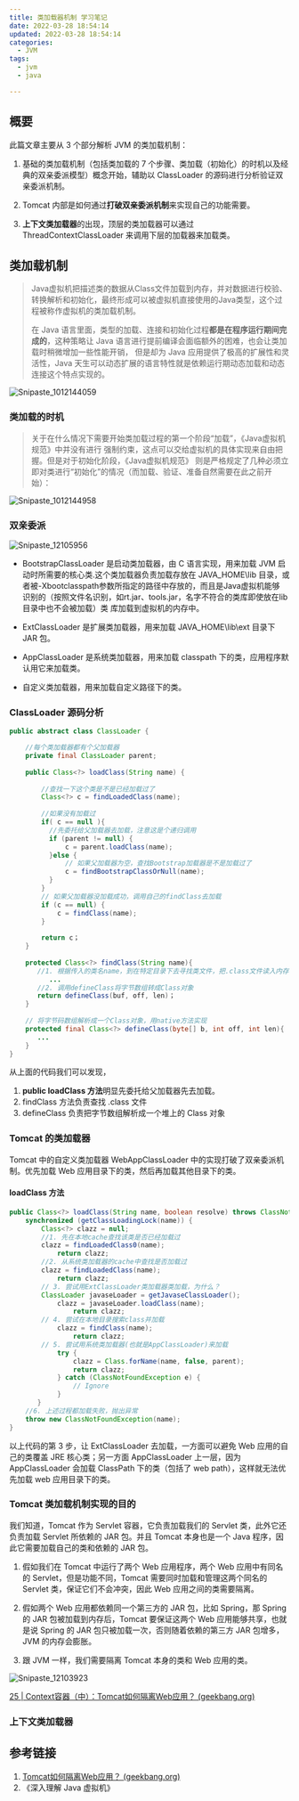 ```yaml
---
title: 类加载器机制 学习笔记
date: 2022-03-28 18:54:14
updated: 2022-03-28 18:54:14
categories: 
  - JVM
tags: 
  - jvm
  - java

---
```


## 概要

此篇文章主要从 3 个部分解析 JVM 的类加载机制：

1. 基础的类加载机制（包括类加载的 7 个步骤、类加载（初始化）的时机以及经典的双亲委派模型）概念开始，辅助以 ClassLoader 的源码进行分析验证双亲委派机制。

2. Tomcat 内部是如何通过**打破双亲委派机制**来实现自己的功能需要。

3. **上下文类加载器**的出现，顶层的类加载器可以通过 ThreadContextClassLoader 来调用下层的加载器来加载类。<!--more-->

## 类加载机制

> Java虚拟机把描述类的数据从Class文件加载到内存，并对数据进行校验、转换解析和初始化，最终形成可以被虚拟机直接使用的Java类型，这个过程被称作虚拟机的类加载机制。
>
> 在 Java 语言里面，类型的加载、连接和初始化过程**都是在程序运行期间完成的**，这种策略让 Java 语言进行提前编译会面临额外的困难，也会让类加载时稍微增加一些性能开销， 但是却为 Java 应用提供了极高的扩展性和灵活性，Java 天生可以动态扩展的语言特性就是依赖运行期动态加载和动态连接这个特点实现的。

![Snipaste_1012144059](ClassLoader-And-Tomact-isolation/Snipaste_1012144059.png)

### 类加载的时机

> 关于在什么情况下需要开始类加载过程的第一个阶段“加载”，《Java虚拟机规范》中并没有进行 强制约束，这点可以交给虚拟机的具体实现来自由把握。但是对于初始化阶段，《Java虚拟机规范》 则是严格规定了几种必须立即对类进行“初始化”的情况（而加载、验证、准备自然需要在此之前开始）：

![Snipaste_1012144958](ClassLoader-And-Tomact-isolation/Snipaste_1012144958.png)

### 双亲委派

![Snipaste_12105956](ClassLoader-And-Tomact-isolation/Snipaste_12105956.png)

- BootstrapClassLoader 是启动类加载器，由 C 语言实现，用来加载 JVM 启动时所需要的核心类.这个类加载器负责加载存放在 JAVA_HOME\lib 目录，或者被-Xbootclasspath参数所指定的路径中存放的，而且是Java虚拟机能够 识别的（按照文件名识别，如rt.jar、tools.jar，名字不符合的类库即使放在lib目录中也不会被加载）类 库加载到虚拟机的内存中。

- ExtClassLoader 是扩展类加载器，用来加载 JAVA_HOME\lib\ext 目录下 JAR 包。

- AppClassLoader 是系统类加载器，用来加载 classpath 下的类，应用程序默认用它来加载类。

- 自定义类加载器，用来加载自定义路径下的类。

### ClassLoader  源码分析

```java
public abstract class ClassLoader {

    //每个类加载器都有个父加载器
    private final ClassLoader parent;
    
    public Class<?> loadClass(String name) {
  
        //查找一下这个类是不是已经加载过了
        Class<?> c = findLoadedClass(name);
        
        //如果没有加载过
        if( c == null ){
          //先委托给父加载器去加载，注意这是个递归调用
          if (parent != null) {
              c = parent.loadClass(name);
          }else {
              // 如果父加载器为空，查找Bootstrap加载器是不是加载过了
              c = findBootstrapClassOrNull(name);
          }
        }
        // 如果父加载器没加载成功，调用自己的findClass去加载
        if (c == null) {
            c = findClass(name);
        }
        
        return c；
    }
    
    protected Class<?> findClass(String name){
       //1. 根据传入的类名name，到在特定目录下去寻找类文件，把.class文件读入内存
          ...
       //2. 调用defineClass将字节数组转成Class对象
       return defineClass(buf, off, len)；
    }
    
    // 将字节码数组解析成一个Class对象，用native方法实现
    protected final Class<?> defineClass(byte[] b, int off, int len){
       ...
    }
}
```

从上面的代码我们可以发现，

1. **public loadClass 方法**明显先委托给父加载器先去加载。
2. findClass 方法负责查找 .class 文件
3. defineClass 负责把字节数组解析成一个堆上的 Class 对象

### Tomcat 的类加载器

Tomcat 中的自定义类加载器 WebAppClassLoader 中的实现打破了双亲委派机制。优先加载 Web 应用目录下的类，然后再加载其他目录下的类。

#### loadClass 方法

```java
public Class<?> loadClass(String name, boolean resolve) throws ClassNotFoundException {
    synchronized (getClassLoadingLock(name)) {
        Class<?> clazz = null;
        //1. 先在本地cache查找该类是否已经加载过
        clazz = findLoadedClass0(name);
            return clazz;
        //2. 从系统类加载器的cache中查找是否加载过
        clazz = findLoadedClass(name);
            return clazz;
        // 3. 尝试用ExtClassLoader类加载器类加载，为什么？
        ClassLoader javaseLoader = getJavaseClassLoader();
            clazz = javaseLoader.loadClass(name);
                return clazz;
        // 4. 尝试在本地目录搜索class并加载
            clazz = findClass(name);
                return clazz;
        // 5. 尝试用系统类加载器(也就是AppClassLoader)来加载
            try {
                clazz = Class.forName(name, false, parent);
				return clazz;
            } catch (ClassNotFoundException e) {
                // Ignore
            }
       }
    //6. 上述过程都加载失败，抛出异常
    throw new ClassNotFoundException(name);
}
```

以上代码的第 3 步，让 ExtClassLoader 去加载，一方面可以避免 Web 应用的自己的类覆盖 JRE 核心类；另一方面 AppClassLoader 上一层，因为 AppClassLoader 会加载 ClassPath 下的类（包括了 web path），这样就无法优先加载 web 应用目录下的类。

### Tomcat  类加载机制实现的目的

我们知道，Tomcat 作为 Servlet 容器，它负责加载我们的 Servlet 类，此外它还负责加载 Servlet 所依赖的 JAR 包。并且 Tomcat 本身也是一个 Java 程序，因此它需要加载自己的类和依赖的 JAR 包。

1. 假如我们在 Tomcat 中运行了两个 Web 应用程序，两个 Web 应用中有同名的 Servlet，但是功能不同，Tomcat 需要同时加载和管理这两个同名的 Servlet 类，保证它们不会冲突，因此 Web 应用之间的类需要隔离。

2. 假如两个 Web 应用都依赖同一个第三方的 JAR 包，比如 Spring，那 Spring 的 JAR 包被加载到内存后，Tomcat 要保证这两个 Web 应用能够共享，也就是说 Spring 的 JAR 包只被加载一次，否则随着依赖的第三方 JAR 包增多，JVM 的内存会膨胀。

3. 跟 JVM 一样，我们需要隔离 Tomcat 本身的类和 Web 应用的类。

![Snipaste_12103923](ClassLoader-And-Tomact-isolation/Snipaste_12103923.png)

[25 | Context容器（中）：Tomcat如何隔离Web应用？ (geekbang.org)](https://time.geekbang.org/column/article/105711?utm_source=u_nav_web&utm_medium=u_nav_web&utm_term=u_nav_web)

### 上下文类加载器



## 参考链接

1. [Tomcat如何隔离Web应用？ (geekbang.org)](https://time.geekbang.org/column/article/105711?utm_source=u_nav_web&utm_medium=u_nav_web&utm_term=u_nav_web)
2. 《深入理解 Java 虚拟机》